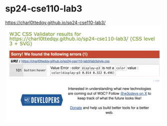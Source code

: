 # sp24-cse110-lab3
https://charl0ttedqy.github.io/sp24-cse110-lab3/
![validation](screenshots/lab3validation.png)
